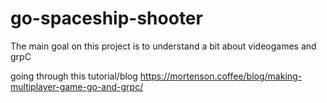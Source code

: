 # go-spaceship-shooter

The main goal on this project is to understand a bit about videogames and grpC

going through this tutorial/blog https://mortenson.coffee/blog/making-multiplayer-game-go-and-grpc/
